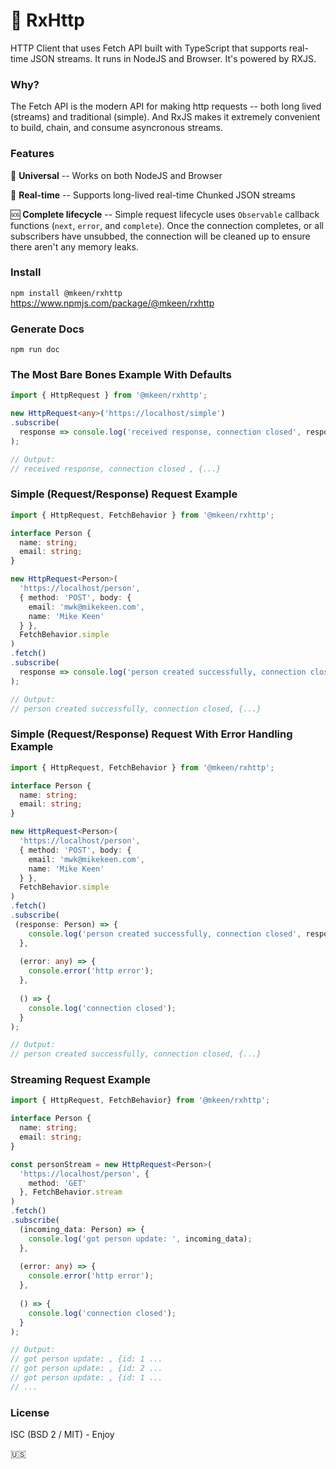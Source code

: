 # 👋 RxHttp
HTTP Client that uses Fetch API built with TypeScript that supports real-time JSON streams. It runs in NodeJS and Browser. It's powered by RXJS.

### Why?
The Fetch API is the modern API for making http requests -- both long lived (streams) and traditional (simple). And RxJS makes it extremely convenient to build, chain, and consume asyncronous streams.

### Features
📀 **Universal** -- Works on both NodeJS and Browser

🌊 **Real-time** -- Supports long-lived real-time Chunked JSON streams

🆘 **Complete lifecycle** -- Simple request lifecycle uses `Observable` callback functions (`next`, `error`, and `complete`). Once the connection completes, or all subscribers have unsubbed, the connection will be cleaned up to ensure there aren't any memory leaks.

### Install
`npm install @mkeen/rxhttp`  
https://www.npmjs.com/package/@mkeen/rxhttp  

### Generate Docs
`npm run doc`  

### The Most Bare Bones Example With Defaults 

```typescript
import { HttpRequest } from '@mkeen/rxhttp';

new HttpRequest<any>('https://localhost/simple')
.subscribe(
  response => console.log('received response, connection closed', response);
);

// Output:
// received response, connection closed , {...}
```

### Simple (Request/Response) Request Example
```typescript
import { HttpRequest, FetchBehavior } from '@mkeen/rxhttp';

interface Person {
  name: string;
  email: string;
}

new HttpRequest<Person>(
  'https://localhost/person',
  { method: 'POST', body: {
    email: 'mwk@mikekeen.com',
    name: 'Mike Keen'
  } },
  FetchBehavior.simple
)
.fetch()
.subscribe(
  response => console.log('person created successfully, connection closed', response)
);

// Output:
// person created successfully, connection closed, {...}
```

### Simple (Request/Response) Request With Error Handling Example

```typescript
import { HttpRequest, FetchBehavior } from '@mkeen/rxhttp';

interface Person {
  name: string;
  email: string;
}

new HttpRequest<Person>(
  'https://localhost/person',
  { method: 'POST', body: {
    email: 'mwk@mikekeen.com',
    name: 'Mike Keen'
  } },
  FetchBehavior.simple
)
.fetch()
.subscribe(
 (response: Person) => {
    console.log('person created successfully, connection closed', response);
  },
  
  (error: any) => {
    console.error('http error');
  },
  
  () => {
    console.log('connection closed');
  }
);

// Output:
// person created successfully, connection closed, {...}
```

### 

### Streaming Request Example

```typescript
import { HttpRequest, FetchBehavior} from '@mkeen/rxhttp';               

interface Person {
  name: string;
  email: string;
}

const personStream = new HttpRequest<Person>(
  'https://localhost/person', {
    method: 'GET'
  }, FetchBehavior.stream
)
.fetch()
.subscribe(
  (incoming_data: Person) => {
    console.log('got person update: ', incoming_data);
  },
  
  (error: any) => {
    console.error('http error');
  },
  
  () => {
    console.log('connection closed');
  }
);

// Output:
// got person update: , {id: 1 ...
// got person update: , {id: 2 ...
// got person update: , {id: 1 ...
// ...
```

### License

ISC (BSD 2 / MIT) - Enjoy

🇺🇸  
